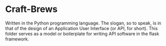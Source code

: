 # Craft-Brews

Written in the Python programming language.
The slogan, so to speak, is in that of the design of an Application User Interface (or API, for short).
This folder serves as a model or boilerplate for writing API software in the flask framework.


